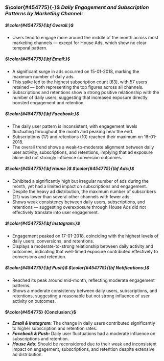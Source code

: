 ### $\color{#454775}{-}$ ***Daily Engagement and Subscription Patterns by Marketing Channel:*** 
##### $\color{#454775}{\bf Overall:}$
- Users tend to engage more around the middle of the month across most marketing channels — except for House Ads, which show no clear temporal pattern.
##### $\color{#454775}{\bf Email:}$
- A significant surge in ads occurred on 15-01-2018, marking the maximum number of daily ads.
- This spike led to the highest subscription count (63), with 57 users retained — both representing the top figures across all channels.
- Subscriptions and retentions show a strong positive relationship with the number of daily users, suggesting that increased exposure directly boosted engagement and retention.
##### $\color{#454775}{\bf Facebook:}$
- The daily user pattern is inconsistent, with engagement levels fluctuating throughout the month and peaking near the end.
- Subscriptions (17) and retentions (10) reached their maximum on 16-01-2018.
- The overall trend shows a weak-to-moderate alignment between daily user activity, subscriptions, and retentions, implying that ad exposure alone did not strongly influence conversion outcomes.
##### $\color{#454775}{\bf House }$ $\color{#454775}{\bf Ads:}$
- Exhibited a significantly high but irregular number of ads during the month, yet had a limited impact on subscriptions and engagement.
- Despite the heavy ad distribution, the maximum number of subscribers (21) was lower than several other channels with fewer ads.
- Shows weak consistency between daily users, subscriptions, and retentions — suggesting overexposure through House Ads did not effectively translate into user engagement.
##### $\color{#454775}{\bf Instagram:}$
- Engagement peaked on 17-01-2018, coinciding with the highest levels of daily users, conversions, and retentions.
- Displays a moderate-to-strong relationship between daily activity and outcomes, indicating that well-timed exposure contributed effectively to conversions and retention.
##### $\color{#454775}{\bf Push}$ $\color{#454775}{\bf Notifications:}$
- Reached its peak around mid-month, reflecting moderate engagement patterns.
- Shows a moderate consistency between daily users, subscriptions, and retentions, suggesting a reasonable but not strong influence of user activity on outcomes.
#### $\color{#454775} {Conclusion:}$
- ***Email & Instagram:*** The change in daily users contributed significantly to higher subscription and retention rates.
- ***Facebook & Push:*** Daily user fluctuations had a moderate influence on subscriptions and retention.
- ***House Ads:*** Should be reconsidered due to their weak and inconsistent impact on engagement, subscriptions, and retention despite extensive ad distribution.